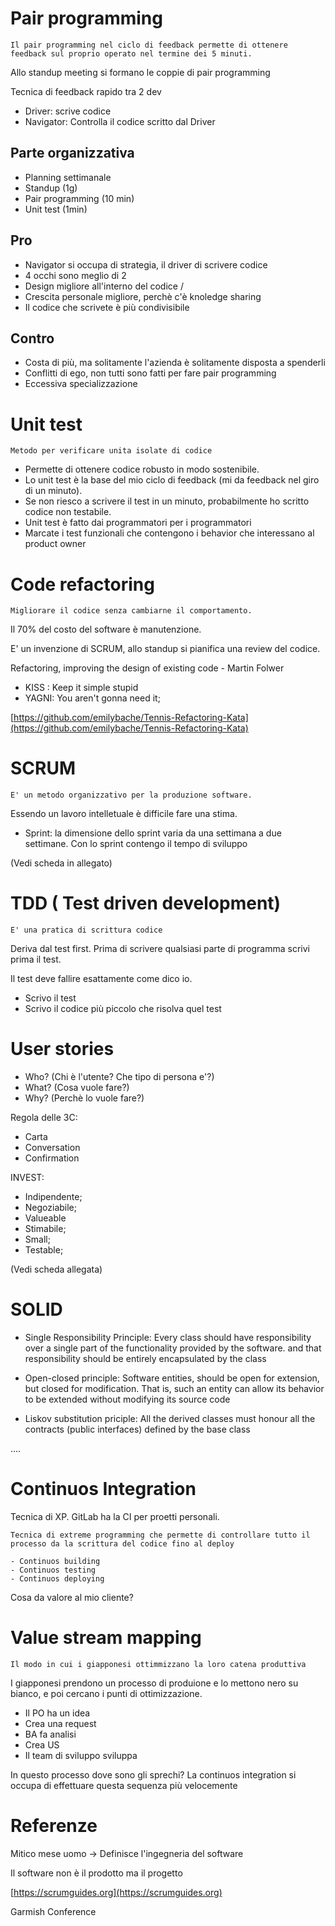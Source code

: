 # Pair programming

```
Il pair programming nel ciclo di feedback permette di ottenere feedback sul proprio operato nel termine dei 5 minuti.
```

Allo standup meeting si formano le coppie di pair programming

Tecnica di feedback rapido tra 2 dev

- Driver: scrive codice
- Navigator: Controlla il codice scritto dal Driver

## Parte organizzativa

- Planning settimanale
- Standup (1g)
- Pair programming (10 min)
- Unit test (1min)


## Pro
- Navigator si occupa di strategia, il driver di scrivere codice 
- 4 occhi sono meglio di 2 
- Design migliore all'interno del codice /
- Crescita personale migliore, perchè c'è knoledge sharing 
- Il codice che scrivete è più condivisibile

## Contro

- Costa di più, ma solitamente l'azienda è solitamente disposta a spenderli
- Conflitti di ego, non tutti sono fatti per fare pair programming
- Eccessiva specializzazione

# Unit test

```
Metodo per verificare unita isolate di codice
```

- Permette di ottenere codice robusto in modo sostenibile.
- Lo unit test è la base del mio ciclo di feedback (mi da feedback nel giro di un minuto).
- Se non riesco a scrivere il test in un minuto, probabilmente ho scritto codice non       testabile.
- Unit test è fatto dai programmatori per i programmatori
- Marcate i test funzionali che contengono i behavior che interessano al product owner


# Code refactoring  

```
Migliorare il codice senza cambiarne il comportamento.
```
Il 70% del costo del software è manutenzione.

E' un invenzione di SCRUM, allo standup si pianifica una review del codice.

 Refactoring, improving the design of existing code - Martin Folwer

- KISS : Keep it simple stupid
- YAGNI: You aren't gonna need it;

[https://github.com/emilybache/Tennis-Refactoring-Kata](https://github.com/emilybache/Tennis-Refactoring-Kata)

# SCRUM

```
E' un metodo organizzativo per la produzione software.
```

Essendo un lavoro intelletuale è difficile fare una stima.

- Sprint: la dimensione dello sprint varia da una settimana a due settimane. Con lo sprint contengo il tempo di sviluppo

(Vedi scheda in allegato)

# TDD ( Test driven development)


```
E' una pratica di scrittura codice
```

Deriva dal test first. Prima di scrivere qualsiasi parte di programma scrivi prima il test.

Il test deve fallire esattamente come dico io.

- Scrivo il test
- Scrivo il codice più piccolo che risolva quel test

# User stories

- Who? (Chi è l'utente? Che tipo di persona e'?)
- What? (Cosa vuole fare?)
- Why? (Perchè lo vuole fare?)

Regola delle 3C:
- Carta
- Conversation
- Confirmation

INVEST:

- Indipendente;
- Negoziabile;
- Valueable
- Stimabile;
- Small;
- Testable;

(Vedi scheda allegata)

# SOLID 


- Single Responsibility Principle: Every class should have responsibility over a single part of the functionality provided by the software. and that responsibility should be entirely encapsulated by the class

- Open-closed principle: Software entities, should be open for extension, but closed for modification. That is, such an entity can allow its behavior to be extended without modifying its source code

- Liskov substitution priciple: All the derived classes must honour all the contracts (public interfaces) defined by the base class

....

# Continuos Integration

Tecnica di XP. 
GitLab ha la CI per proetti personali.

```
Tecnica di extreme programming che permette di controllare tutto il processo da la scrittura del codice fino al deploy

- Continuos building
- Continuos testing
- Continuos deploying
```

Cosa da valore al mio cliente?

# Value stream mapping

```
Il modo in cui i giapponesi ottimmizzano la loro catena produttiva
```

I giapponesi prendono un processo di produione e lo mettono nero su bianco, e poi cercano i punti di ottimizzazione.


- Il PO ha un idea
- Crea una request
- BA fa analisi
- Crea US
- Il team di sviluppo sviluppa


In questo processo dove sono gli sprechi?
La continuos integration si occupa di effettuare questa sequenza più velocemente



# Referenze

Mitico mese uomo -> Definisce l'ingegneria del software

Il software non è il prodotto ma il progetto

[https://scrumguides.org](https://scrumguides.org)

Garmish Conference



